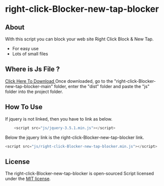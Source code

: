 # right-click-Blocker-new-tap-blocker


## About

With this script you can block your web site Right Click Block & New Tap.

- For easy use
- Lots of small files


## Where is Js File ?

<a href="https://github.com/webmasteriqbal/right-click-Blocker-new-tap-blocker/archive/main.zip">Click Here To Download </a> Once downloaded, go to the "right-click-Blocker-new-tap-blocker-main" folder, enter the "dist" folder and paste the "js" folder into the project folder.


## How To Use 
If jquery is not linked, then you have to link as below.
```js
    <script src="js/jquery-3.5.1.min.js"></script>
```

Below the jquery link is the right-click-Blocker-new-tap-blocker link.
```js
<script src="js/right-click-Blocker-new-tap-blocker.min.js"></script>
```


## License

The right-click-Blocker-new-tap-blocker is open-sourced Script licensed under the [MIT license](https://opensource.org/licenses/MIT).
